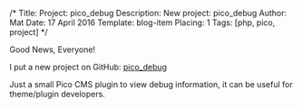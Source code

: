 /*
Title: Project: pico_debug
Description: New project: pico_debug
Author: Mat
Date: 17 April 2016
Template: blog-item
Placing: 1
Tags: [php, pico, project]
*/

Good News, Everyone!

I put a new project on GitHub: [pico_debug](https://github.com/blocknotes/pico_debug)

Just a small Pico CMS plugin to view debug information, it can be useful for theme/plugin developers.
